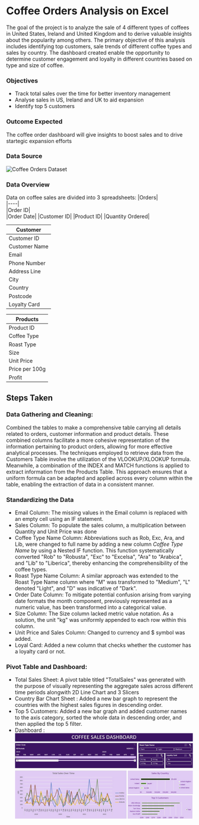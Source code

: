 # Coffee Orders Analysis on Excel
The goal of the project is to analyze the sale of 4 different types of coffees in United States, Ireland and United Kingdom and to derive valuable insights about the popularity among others.
The primary objective of this analysis includes identifying top customers, sale trends of different coffee types and sales by country. The dashboard created enable the opportunity to determine customer engagement and loyalty in different countries based on type and size of coffee.
### Objectives
- Track total sales over the time for better inventory management
- Analyse sales in US, Ireland and UK to aid expansion
- Identify top 5 customers
### Outcome Expected
The coffee order dashboard will give insights to boost sales and to drive startegic expansion efforts
### Data Source
![Coffee Orders Dataset](https://github.com/mochen862/excel-project-coffee-sales.git)
### Data Overview
Data on coffee sales are divided into 3 spreadsheets:
|Orders|              
|----|                
|Order ID|            
|Order Date|
|Customer ID|
|Product ID|
|Quantity Ordered|

|Customer|
|---|
|Customer ID|
|Customer Name|
|Email|
|Phone Number|
|Address Line|
|City|
|Country|
|Postcode|
|Loyalty Card|

|Products|
|---|
|Product ID|
|Coffee Type|
|Roast Type|
|Size|
|Unit Price|
|Price per 100g|
|Profit|

## Steps Taken
### Data Gathering and Cleaning:
Combined the tables to make a comprehensive table carrying all details related to orders, customer information and product details. These combined columns facilitate a more cohesive representation of the information pertaining to product orders, allowing for more effective analytical processes.
The techniques employed to retrieve data from the Customers Table involve the utilization of the VLOOKUP/XLOOKUP formula. Meanwhile, a combination of the INDEX and MATCH functions is applied to extract information from the Products Table. This approach ensures that a uniform formula can be adapted and applied across every column within the table, enabling the extraction of data in a consistent manner.
### Standardizing the Data
- Email Column: The missing values in the Email column is replaced with an empty cell using an IF 
  statement.
- Sales Column: To populate the sales column, a multiplication between Quantity and Unit Price was 
  done
- Coffee Type Name Column: Abbreviations such as Rob, Exc, Ara, and Lib, were changed to full name 
  by adding a new column _Coffee Type Name_ by using a Nested IF function. This function 
  systematically converted "Rob" to "Robusta", "Exc" to "Excelsa", "Ara" to "Arabica", and "Lib" to 
  "Liberica", thereby enhancing the comprehensibility of the coffee types.
- Roast Type Name Column: A similar approach was extended to the Roast Type Name column where "M" 
  was transformed to "Medium", "L" denoted "Light", and "D" was indicative of "Dark".
- Order Date Column: To mitigate potential confusion arising from varying date formats the month 
  component, previously represented as a numeric value, has been transformed into a categorical 
  value.
- Size Column: The Size column lacked metric value notation. As a solution, the unit "kg" was 
  uniformly appended to each row within this column.
- Unit Price and Sales Column: Changed to currency and $ symbol was added.
- Loyal Card: Added a new column that checks whether the customer has a loyalty card or not.
### Pivot Table and Dashboard:
* Total Sales Sheet:
A pivot table titled "TotalSales" was generated with the purpose of visually representing the aggregate sales across different time periods alongwith 2D Line Chart and 3 Slicers
* Country Bar Chart Sheet :
  Added a new bar graph to represent the countries with the highest sales figures in descending order.
* Top 5 Customers:
  Added a new bar graph and added customer names to the axis category, sorted the whole data in descending order, and then applied the top 5 filter.
* Dashboard :
  !["Dashboard”](/Excel_coffe_analysis_dashboard.jpg)
  
